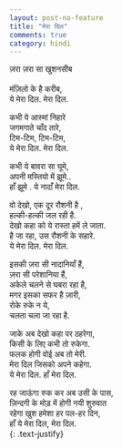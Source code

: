 ```yaml
---
layout: post-no-feature
title: "मेरा दिल"
comments: true
category: hindi
---
```


ज़रा  ज़रा  सा  खुशनसीब<br/>   
मंज़िलो  के  है  करीब,<br/>
ये  मेरा  दिल. मेरा  दिल.<br/>

कभी  ये  आस्मां  निहारे<br/> 
जगमगाते  चाँद  तारे,<br/>
टिम-टिम, टिम-टिम,<br/>
ये  मेरा  दिल. मेरा  दिल.<br/>

कभी  ये  बावरा  सा  घूमे,<br/>
अपनी  मस्तियो  में  झूमे..<br/>
हाँ  झूमे . ये  नादाँ  मेरा  दिल.<br/>

वो  देखो, एक  दूर  रौशनी  है ,<br/>
हल्की-हल्की जल रही  है.<br/>
देखो कहा को ये रास्ता हमें ले जाता.<br/>
है जा रहा, उस रौशनी के सहारे.<br/>
ये मेरा दिल. मेरा दिल.<br/>

इसकी ज़रा सी नादानियाँ हैं,<br/>
ज़रा सी परेशानिया हैं,<br/>
अकेले चलने से घबरा रहा है,<br/> 
मगर इसका सफर है ज़ारी,<br/>
रोके रुके न ये, <br/>
चलता चला जा रहा है.<br/>

जाके अब देखो कहा पर ठहरेगा,<br/>
किसी के लिए कभी तो रुकेगा.<br/>
फलक होगी वोई अब तो मेरी.<br/>
मेरा दिल जिसको अपने कहेगा.<br/>
ये मेरा दिल. हाँ मेरा दिल.<br/>

रह जाऊंगा रुक कर अब उसी के पास,<br/>
ज़िन्दगी के मोड़ में होगी नयी शुरुवात<br/>
रहेगा खुश हमेशा हर पल-हर दिन,<br/>
हाँ ये मेरा दिल, मेरा दिल.<br/>
{: .text-justify}
